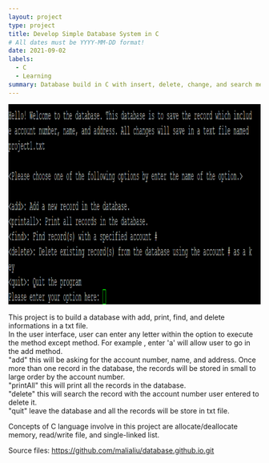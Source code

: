 ```yaml
---
layout: project
type: project
title: Develop Simple Database System in C
# All dates must be YYYY-MM-DD format!
date: 2021-09-02
labels:
  - C
  - Learning
summary: Database build in C with insert, delete, change, and search methods.
---
```

</div>
<img src="/images/database.png" data-canonical-src="/images/database.png"  height="400" />
</div>

  This project is to build a database with add, print, find, and delete informations in a txt file. <br/>
In the user interface, user can enter any letter within the option to execute the method except <quit> method. For example <add>, enter 'a' will allow user to go in the add method. <br/>
"add" this will be asking for the account number, name, and address. Once more than one record in the database, the records will be stored in small to large order by the account number. <br/>
"printAll" this will print all the records in the database. <br/>
"delete" this will search the record with the account number user entered to delete it. <br/>
"quit" leave the database and all the records will be store in txt file. <br/>
  
  Concepts of C language involve in this project are allocate/deallocate memory, read/write file, and single-linked list. <br/>
  
Source files: https://github.com/malialiu/database.github.io.git
